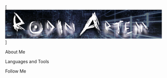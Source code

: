 [![Header](https://github.com/Rodin95/Rodin95/blob/master/assets/header%20for%20github.png)]

About Me 

Languages and Tools

Follow Me